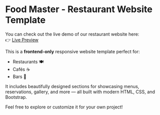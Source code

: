 # Food Master - Restaurant Website Template

You can check out the live demo of our restaurant website here:  
👉 [Live Preview](https://aniketsinghrajputcodes.github.io/Food-master/#)

This is a **frontend-only** responsive website template perfect for:

- Restaurants 🍽️  
- Cafés ☕  
- Bars 🍷  

It includes beautifully designed sections for showcasing menus, reservations, gallery, and more — all built with modern HTML, CSS, and Bootstrap.

Feel free to explore or customize it for your own project!

